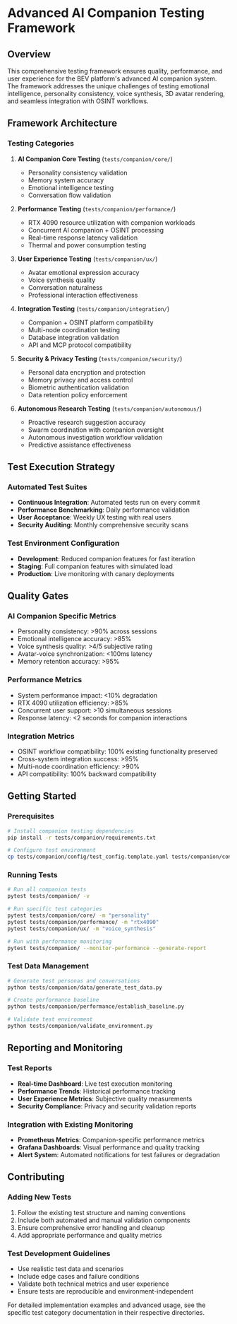 # Advanced AI Companion Testing Framework

## Overview

This comprehensive testing framework ensures quality, performance, and user experience for the BEV platform's advanced AI companion system. The framework addresses the unique challenges of testing emotional intelligence, personality consistency, voice synthesis, 3D avatar rendering, and seamless integration with OSINT workflows.

## Framework Architecture

### Testing Categories

1. **AI Companion Core Testing** (`tests/companion/core/`)
   - Personality consistency validation
   - Memory system accuracy
   - Emotional intelligence testing
   - Conversation flow validation

2. **Performance Testing** (`tests/companion/performance/`)
   - RTX 4090 resource utilization with companion workloads
   - Concurrent AI companion + OSINT processing
   - Real-time response latency validation
   - Thermal and power consumption testing

3. **User Experience Testing** (`tests/companion/ux/`)
   - Avatar emotional expression accuracy
   - Voice synthesis quality
   - Conversation naturalness
   - Professional interaction effectiveness

4. **Integration Testing** (`tests/companion/integration/`)
   - Companion + OSINT platform compatibility
   - Multi-node coordination testing
   - Database integration validation
   - API and MCP protocol compatibility

5. **Security & Privacy Testing** (`tests/companion/security/`)
   - Personal data encryption and protection
   - Memory privacy and access control
   - Biometric authentication validation
   - Data retention policy enforcement

6. **Autonomous Research Testing** (`tests/companion/autonomous/`)
   - Proactive research suggestion accuracy
   - Swarm coordination with companion oversight
   - Autonomous investigation workflow validation
   - Predictive assistance effectiveness

## Test Execution Strategy

### Automated Test Suites
- **Continuous Integration**: Automated tests run on every commit
- **Performance Benchmarking**: Daily performance validation
- **User Acceptance**: Weekly UX testing with real users
- **Security Auditing**: Monthly comprehensive security scans

### Test Environment Configuration
- **Development**: Reduced companion features for fast iteration
- **Staging**: Full companion features with simulated load
- **Production**: Live monitoring with canary deployments

## Quality Gates

### AI Companion Specific Metrics
- Personality consistency: >90% across sessions
- Emotional intelligence accuracy: >85%
- Voice synthesis quality: >4/5 subjective rating
- Avatar-voice synchronization: <100ms latency
- Memory retention accuracy: >95%

### Performance Metrics
- System performance impact: <10% degradation
- RTX 4090 utilization efficiency: >85%
- Concurrent user support: >10 simultaneous sessions
- Response latency: <2 seconds for companion interactions

### Integration Metrics
- OSINT workflow compatibility: 100% existing functionality preserved
- Cross-system integration success: >95%
- Multi-node coordination efficiency: >90%
- API compatibility: 100% backward compatibility

## Getting Started

### Prerequisites
```bash
# Install companion testing dependencies
pip install -r tests/companion/requirements.txt

# Configure test environment
cp tests/companion/config/test_config.template.yaml tests/companion/config/test_config.yaml
```

### Running Tests
```bash
# Run all companion tests
pytest tests/companion/ -v

# Run specific test categories
pytest tests/companion/core/ -m "personality"
pytest tests/companion/performance/ -m "rtx4090"
pytest tests/companion/ux/ -m "voice_synthesis"

# Run with performance monitoring
pytest tests/companion/ --monitor-performance --generate-report
```

### Test Data Management
```bash
# Generate test personas and conversations
python tests/companion/data/generate_test_data.py

# Create performance baseline
python tests/companion/performance/establish_baseline.py

# Validate test environment
python tests/companion/validate_environment.py
```

## Reporting and Monitoring

### Test Reports
- **Real-time Dashboard**: Live test execution monitoring
- **Performance Trends**: Historical performance tracking
- **User Experience Metrics**: Subjective quality measurements
- **Security Compliance**: Privacy and security validation reports

### Integration with Existing Monitoring
- **Prometheus Metrics**: Companion-specific performance metrics
- **Grafana Dashboards**: Visual performance and quality tracking
- **Alert System**: Automated notifications for test failures or degradation

## Contributing

### Adding New Tests
1. Follow the existing test structure and naming conventions
2. Include both automated and manual validation components
3. Ensure comprehensive error handling and cleanup
4. Add appropriate performance and quality metrics

### Test Development Guidelines
- Use realistic test data and scenarios
- Include edge cases and failure conditions
- Validate both technical metrics and user experience
- Ensure tests are reproducible and environment-independent

For detailed implementation examples and advanced usage, see the specific test category documentation in their respective directories.